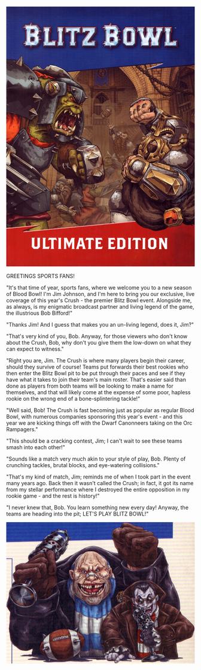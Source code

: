 ![](../media/blitz_bowl/cover.jpg)

GREETINGS SPORTS FANS!

"It's that time of year, sports fans, where we welcome you to a new season of Blood Bowl! I'm Jim Johnson, and I'm here to bring you our exclusive, live coverage of this year's Crush - the premier Blitz Bowl event. Alongside me, as always, is my enigmatic broadcast partner and living legend of the game, the illustrious Bob Bifford!"

"Thanks Jim! And I guess that makes you an un-living legend, does it, Jim?"

"That's very kind of you, Bob. Anyway, for those viewers who don't know about the Crush, Bob, why don't you give them the low-down on what they can expect to witness."

"Right you are, Jim. The Crush is where many players begin their career, should they survive of course! Teams put forwards their best rookies who then enter the Blitz Bowl pit to be put through their paces and see if they have what it takes to join their team's main roster. That's easier said than done as players from both teams will be looking to make a name for themselves, and that will likely come at the expense of some poor, hapless rookie on the wrong end of a bone-splintering tackle!"

"Well said, Bob! The Crush is fast becoming just as popular as regular Blood Bowl, with numerous companies sponsoring this year's event - and this year we are kicking things off with the Dwarf Canonneers taking on the Orc Rampagers."

"This should be a cracking contest, Jim; I can't wait to see these teams smash into each other!"

"Sounds like a match very much akin to your style of play, Bob. Plenty of crunching tackles, brutal blocks, and eye-watering collisions."

"That's my kind of match, Jim; reminds me of when I took part in the event many years ago. Back then it wasn't called the Crush; in fact, it got its name from my stellar performance where I destroyed the entire opposition in my rookie game - and the rest is history!"

"I never knew that, Bob. You learn something new every day! Anyway, the teams are heading into the pit; LET'S PLAY BLITZ BOWL!"

![](../media/blitz_bowl/bob_and_jim.jpg)